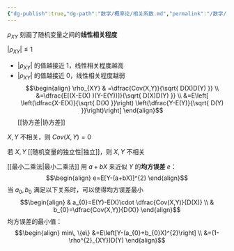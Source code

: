 ```yaml
---
{"dg-publish":true,"dg-path":"数学/概率论/相关系数.md","permalink":"/数学/概率论/相关系数/","dgPassFrontmatter":true,"noteIcon":"","created":"2024-05-02T21:21:18.970+08:00","updated":"2024-05-12T20:25:47.580+08:00"}
---
```


$\rho_{XY}$
刻画了随机变量之间的**线性相关程度**

$|\rho_{XY}|\leq 1$
-  $|\rho_{XY}|$ 的值越接近 1，线性相关程度越高
-  $|\rho_{XY}|$ 的值越接近 0，线性相关程度越弱
$$\begin{align}
\rho_{XY} & =\dfrac{Cov(X,Y)}{\sqrt{ D(X)D(Y) }} \\
&=\dfrac{E[(X-E(X) )(Y-E(Y))]}{\sqrt{ D(X)D(Y) }} \\
&=E\left[ \left(\dfrac{X-E(X)}{\sqrt{ D(X) }}\right) \left(\dfrac{Y-E(Y)}{\sqrt{ D(Y) }}\right)\right]
\end{align}$$
[[协方差\|协方差]]

$X,Y$ 不相关，则 $Cov(X,Y)=0$

若 $X,Y$ [[随机变量的独立性\|独立]]，则 $X,Y$ 不相关


[[最小二乘法\|最小二乘法]]
用 $a+bX$ 来近似 $Y$ 的**均方误差** $e$：
$$\begin{align}
e=E[Y-(a+bX)]^{2}
\end{align}$$
当 $a_{0},b_{0}$ 满足以下关系时，可以使得均方误差最小
$$\begin{align}
 & a_{0}=E(Y)-E(X)\cdot \dfrac{Cov(X,Y)}{D(X)} \\
 & b_{0}=\dfrac{Cov(X,Y)}{D(X)}
\end{align}$$
均方误差的最小值：
$$\begin{align}
min\, \{e\} &=E\left[Y-(a_{0}+b_{0}X)^{2}\right] \\
&=(1-\rho^{2}_{XY})D(Y)
\end{align}$$
